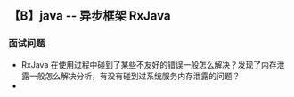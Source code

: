 ## 【B】java -- 异步框架 RxJava



### 面试问题

- RxJava 在使用过程中碰到了某些不友好的错误一般怎么解决？发现了内存泄露一般怎么解决分析，有没有碰到过系统服务内存泄露的问题？
- 